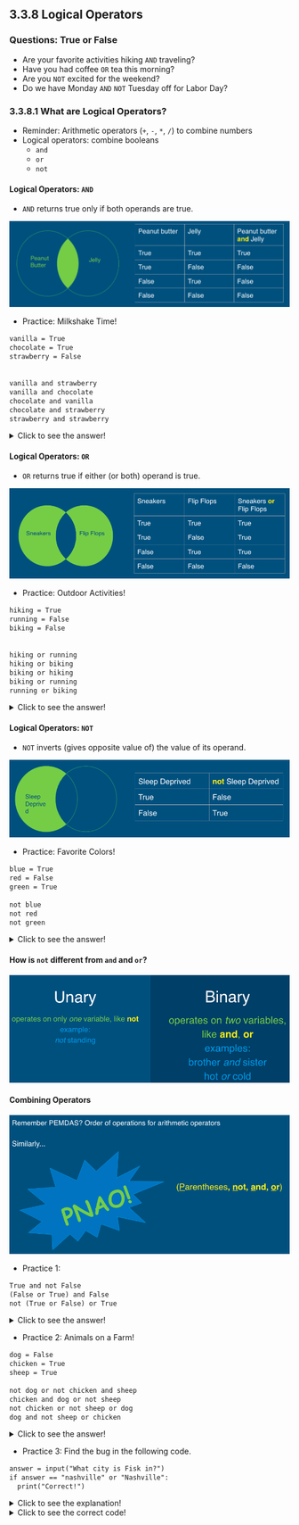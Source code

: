 ## 3.3.8 Logical Operators
### Questions: True or False
+ Are your favorite activities hiking `AND` traveling?
+ Have you had coffee `OR` tea this morning?
+ Are you `NOT` excited for the weekend?
+ Do we have Monday `AND` `NOT` Tuesday off for Labor Day?

### 3.3.8.1 What are Logical Operators?
+ Reminder: Arithmetic operators (`+`, `-`, `*`, `/`) to combine numbers
+ Logical operators: combine booleans
  - `and`
  - `or`
  - `not`
#### Logical Operators: `AND`
+ `AND` returns true only if both operands are true.

![and_operator](../Resources/and_operator.png)

+ Practice: Milkshake Time!
~~~~
vanilla = True
chocolate = True
strawberry = False


vanilla and strawberry
vanilla and chocolate
chocolate and vanilla
chocolate and strawberry
strawberry and strawberry
~~~~

<details>
    <summary>Click to see the answer!</summary>
    vanilla and strawberry    ->   False<br>
    vanilla and chocolate     ->   True<br>
    chocolate and vanilla     ->   True<br>
    chocolate and strawberry  ->   False<br>
    strawberry and strawberry ->   False
</details>


#### Logical Operators: `OR`
+ `OR` returns true if either (or both) operand is true.

![or orperator](../Resources/or_operator.png)

+ Practice: Outdoor Activities!
~~~~
hiking = True
running = False
biking = False


hiking or running
hiking or biking
biking or hiking
biking or running
running or biking
~~~~

<details>
    <summary>Click to see the answer!</summary>
    hiking or running  ->     True<br>
    hiking or biking   ->     True<br>
    biking or hiking   ->     True<br>
    biking or running  ->     False<br>
    running or biking  ->     False
</details>



#### Logical Operators: `NOT`
+ `NOT` inverts (gives opposite value of) the value of its operand.

![not orperator](../Resources/not_operator.png)

+ Practice: Favorite Colors!
~~~~
blue = True
red = False
green = True

not blue
not red
not green
~~~~

<details>
    <summary>Click to see the answer!</summary>
    not blue  ->   False  <br>
    not red   ->   True   <br>
    not green ->   False  <br>
</details>

#### How is `not` different from `and` and `or`?

![logic comparison](../Resources/logic_comparison.png)


#### Combining Operators

![combine operators](../Resources/combine_operators.png)

+ Practice 1:
~~~~
True and not False
(False or True) and False
not (True or False) or True
~~~~

<details>
    <summary>Click to see the answer!</summary>
    True and not False           ->       True<br>
    (False or True) and False    ->       False<br>
    not (True or False) or True  ->       True
</details>

+ Practice 2:  Animals on a Farm!
~~~~
dog = False
chicken = True
sheep = True

not dog or not chicken and sheep
chicken and dog or not sheep
not chicken or not sheep or dog
dog and not sheep or chicken 
~~~~

<details>
    <summary>Click to see the answer!</summary>
    not dog or not chicken and sheep   ->   True<br>
    chicken and dog or not sheep       ->   False <br>
    not chicken or not sheep or dog    ->   False<br>
    dog and not sheep or chicken       ->   True
</details>

+ Practice 3: Find the bug in the following code.
~~~~
answer = input("What city is Fisk in?")
if answer == "nashville" or "Nashville":
  print("Correct!")
~~~~

<details>
    <summary>Click to see the explanation!</summary>

![nashville 1](../Resources/nashville1.png)
  
![nashville 2](../Resources/nashville2.png)
  
![nashville 3](../Resources/nashville3.png)
  
![nashville 4](../Resources/nashville4.png)
</details>




<details>
    <summary>Click to see the correct code!</summary>
    answer = input("What city is Fisk in?")<br>
    if answer == "nashville" or answer == "Nashville":<br>
      print("Correct!")<br>
</details>
